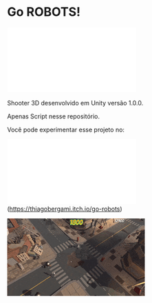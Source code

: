 # Go ROBOTS!

![](img/menu.pgn)

Shooter 3D desenvolvido em Unity versão 1.0.0.

Apenas Script nesse repositório.

Você pode experimentar esse projeto no: 

![](img/itch.pgn)(https://thiagobergami.itch.io/go-robots)

![](img/simple.gif)